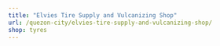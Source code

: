 ```yaml
---
title: "Elvies Tire Supply and Vulcanizing Shop"
url: /quezon-city/elvies-tire-supply-and-vulcanizing-shop/
shop: tyres
---
```


